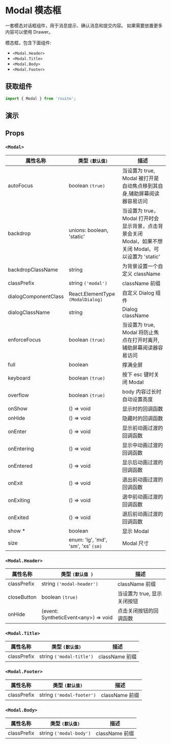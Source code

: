 # Modal 模态框

一套模态对话框组件，用于消息提示、确认消息和提交内容。 如果需要放置更多内容可以使用 Drawer。

模态框，包含下面组件:

* `<Modal.Header>`
* `<Modal.Title>`
* `<Modal.Body>`
* `<Modal.Footer>`

## 获取组件

```js
import { Modal } from 'rsuite';
```

## 演示

<!--{demo}-->

## Props

### `<Modal>`

| 属性名称             | 类型 `(默认值)`                     | 描述                                                                                                 |
| -------------------- | ----------------------------------- | ---------------------------------------------------------------------------------------------------- |
| autoFocus            | boolean `(true)`                    | 当设置为 true, Modal 被打开是自动焦点移到其自身,辅助屏幕阅读器容易访问                               |
| backdrop             | unions: boolean, 'static'           | 当设置为 true，Modal 打开时会显示背景，点击背景会关闭 Modal，如果不想关闭 Modal，可以设置为 'static' |
| backdropClassName    | string                              | 为背景设置一个自定义 className                                                                       |
| classPrefix          | string `('modal')`                  | className 前缀                                                                                       |
| dialogComponentClass | React.ElementType `(ModalDialog)`   | 自定义 Dialog 组件                                                                                   |
| dialogClassName      | string                              | Dialog className                                                                                     |
| enforceFocus         | boolean `(true)`                    | 当设置为 true, Modal 将防止焦点在打开时离开,辅助屏幕阅读器容易访问                                   |
| full                 | boolean                             | 撑满全屏                                                                                             |
| keyboard             | boolean `(true)`                    | 按下 esc 键时关闭 Modal                                                                              |
| overflow             | boolean `(true)`                    | body 内容过长时自动设置高度                                                                          |
| onShow               | () => void                          | 显示时的回调函数                                                                                     |
| onHide               | () => void                          | 隐藏时的回调函数                                                                                     |
| onEnter              | () => void                          | 显示前动画过渡的回调函数                                                                             |
| onEntering           | () => void                          | 显示中动画过渡的回调函数                                                                             |
| onEntered            | () => void                          | 显示后动画过渡的回调函数                                                                             |
| onExit               | () => void                          | 退出前动画过渡的回调函数                                                                             |
| onExiting            | () => void                          | 退中前动画过渡的回调函数                                                                             |
| onExited             | () => void                          | 退后前动画过渡的回调函数                                                                             |
| show \*              | boolean                             | 显示 Modal                                                                                           |
| size                 | enum: 'lg', 'md', 'sm', 'xs' `(sm)` | Modal 尺寸                                                                                           |

### `<Modal.Header>`

| 属性名称    | 类型 `(默认值 )`                    | 描述                        |
| ----------- | ----------------------------------- | --------------------------- |
| classPrefix | string `('modal-header')`           | className 前缀              |
| closeButton | boolean `(true)`                    | 当设置为 true, 显示关闭按钮 |
| onHide      | (event: SyntheticEvent&lt;any&gt;) => void | 点击关闭按钮的回调函数      |

### `<Modal.Title>`

| 属性名称    | 类型 `(默认值)`          | 描述           |
| ----------- | ------------------------ | -------------- |
| classPrefix | string `('modal-title')` | className 前缀 |

### `<Modal.Footer>`

| 属性名称    | 类型 `(默认值)`           | 描述           |
| ----------- | ------------------------- | -------------- |
| classPrefix | string `('modal-footer')` | className 前缀 |

### `<Modal.Body>`

| 属性名称    | 类型 `(默认值)`         | 描述           |
| ----------- | ----------------------- | -------------- |
| classPrefix | string `('modal-body')` | className 前缀 |
